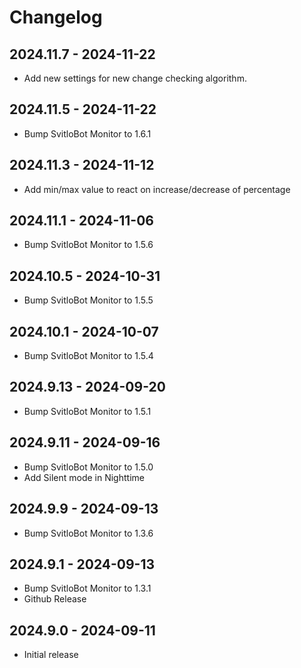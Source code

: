 # Changelog

## 2024.11.7 - 2024-11-22

- Add new settings for new change checking algorithm.

## 2024.11.5 - 2024-11-22

- Bump SvitloBot Monitor to 1.6.1

## 2024.11.3 - 2024-11-12

- Add min/max value to react on increase/decrease of percentage

## 2024.11.1 - 2024-11-06

- Bump SvitloBot Monitor to 1.5.6

## 2024.10.5 - 2024-10-31

- Bump SvitloBot Monitor to 1.5.5

## 2024.10.1 - 2024-10-07

- Bump SvitloBot Monitor to 1.5.4

## 2024.9.13 - 2024-09-20

- Bump SvitloBot Monitor to 1.5.1

## 2024.9.11 - 2024-09-16

- Bump SvitloBot Monitor to 1.5.0
- Add Silent mode in Nighttime

## 2024.9.9 - 2024-09-13

- Bump SvitloBot Monitor to 1.3.6

## 2024.9.1 - 2024-09-13

- Bump SvitloBot Monitor to 1.3.1
- Github Release

## 2024.9.0 - 2024-09-11

- Initial release
